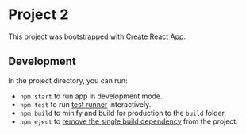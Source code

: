 # Project 2

This project was bootstrapped with [Create React App](https://github.com/facebook/create-react-app).

## Development

In the project directory, you can run:

- `npm start` to run app in development mode.
- `npm test` to run [test runner](https://facebook.github.io/create-react-app/docs/running-tests) interactively.
- `npm build` to minify and build for production to the `build` folder.
- `npm eject` to [remove the single build dependency](https://create-react-app.dev/docs/available-scripts/#npm-run-eject) from the project.
